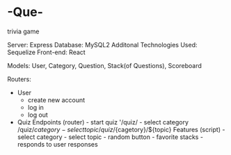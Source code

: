 # -Que-
trivia game

Server: Express
Database: MySQL2
Additonal Technologies Used: Sequelize
Front-end: React

Models: User, Category, Question, Stack(of Questions), Scoreboard

Routers:
- User
    - create new account
    - log in
    - log out
- Quiz
    Endpoints (router)
        - start quiz '/quiz/
            - select category /quiz/${category}
                - select topic /quiz/${cagetory}/${topic}
    Features (script)
        - select category
        - select topic
        - random button
        - favorite stacks
        - responds to user responses
    
    